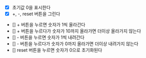 - [x] 초기값 0을 표시한다
- [x] +, -, reset 버튼을 그린다
- [] + 버튼을 누르면 숫자가 1씩 올라간다
- [] + 버튼을 누르다가 숫자가 10까지 올라가면 더이상 올라가지 않는다
- [] - 버튼을 누르면 숫자가 1씩 내려간다
- [] - 버튼을 누르다가 숫자가 0까지 올라가면 더이상 내려가지 않는다
- [] reset 버튼을 누르면 숫자가 0으로 초기화된다